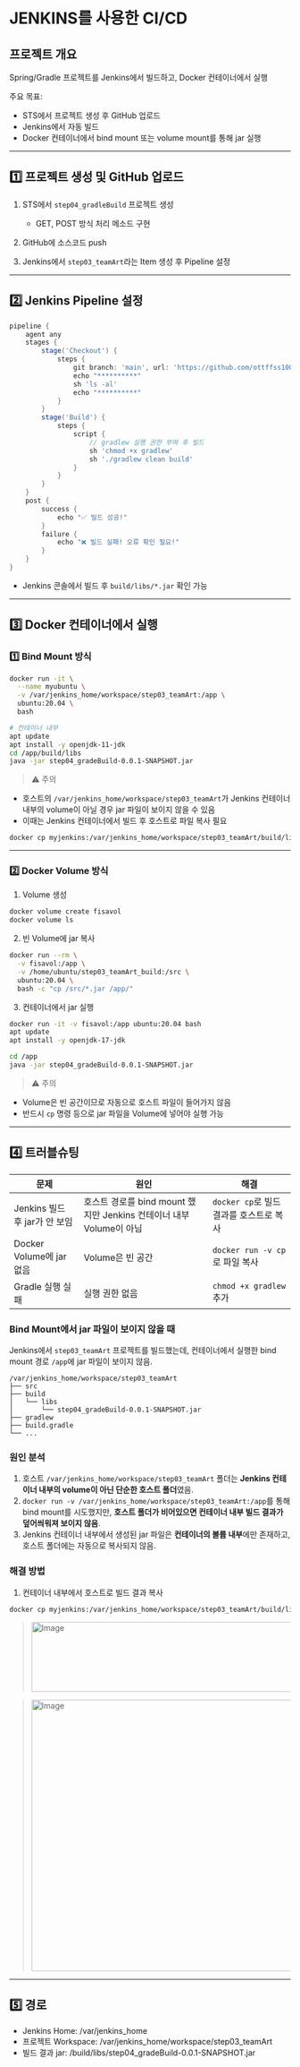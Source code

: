 #  JENKINS를 사용한 CI/CD

## 프로젝트 개요

Spring/Gradle 프로젝트를 Jenkins에서 빌드하고, Docker 컨테이너에서 실행

주요 목표:

* STS에서 프로젝트 생성 후 GitHub 업로드
* Jenkins에서 자동 빌드
* Docker 컨테이너에서 bind mount 또는 volume mount를 통해 jar 실행

---

## 1️⃣ 프로젝트 생성 및 GitHub 업로드

1. STS에서 `step04_gradleBuild` 프로젝트 생성

   * GET, POST 방식 처리 메소드 구현
2. GitHub에 소스코드 push
3. Jenkins에서 `step03_teamArt`라는 Item 생성 후 Pipeline 설정

---

## 2️⃣ Jenkins Pipeline 설정

```groovy
pipeline {
    agent any
    stages {
        stage('Checkout') {
            steps {
                git branch: 'main', url: 'https://github.com/ottffss1005/20250915fisatest.git'
                echo "**********"
                sh 'ls -al'
                echo "**********"
            }
        }
        stage('Build') {
            steps {
                script {
                    // gradlew 실행 권한 부여 후 빌드
                    sh 'chmod +x gradlew'
                    sh './gradlew clean build'
                }
            }
        }
    }
    post {
        success {
            echo "✅ 빌드 성공!"
        }
        failure {
            echo "❌ 빌드 실패! 오류 확인 필요!"
        }
    }
}
```

* Jenkins 콘솔에서 빌드 후 `build/libs/*.jar` 확인 가능

---

## 3️⃣ Docker 컨테이너에서 실행

### 1️⃣ Bind Mount 방식

```bash
docker run -it \
  --name myubuntu \
  -v /var/jenkins_home/workspace/step03_teamArt:/app \
  ubuntu:20.04 \
  bash

# 컨테이너 내부
apt update
apt install -y openjdk-11-jdk
cd /app/build/libs
java -jar step04_gradeBuild-0.0.1-SNAPSHOT.jar
```

> ⚠️ 주의

* 호스트의 `/var/jenkins_home/workspace/step03_teamArt`가 Jenkins 컨테이너 내부의 volume이 아닐 경우 jar 파일이 보이지 않을 수 있음
* 이때는 Jenkins 컨테이너에서 빌드 후 호스트로 파일 복사 필요

```bash
docker cp myjenkins:/var/jenkins_home/workspace/step03_teamArt/build/libs /home/ubuntu/step03_teamArt_build
```

---

### 2️⃣ Docker Volume 방식

1. Volume 생성

```bash
docker volume create fisavol
docker volume ls
```

2. 빈 Volume에 jar 복사

```bash
docker run --rm \
  -v fisavol:/app \
  -v /home/ubuntu/step03_teamArt_build:/src \
  ubuntu:20.04 \
  bash -c "cp /src/*.jar /app/"
```

3. 컨테이너에서 jar 실행

```bash
docker run -it -v fisavol:/app ubuntu:20.04 bash
apt update
apt install -y openjdk-17-jdk

cd /app
java -jar step04_gradeBuild-0.0.1-SNAPSHOT.jar
```

> ⚠️ 주의

* Volume은 빈 공간이므로 자동으로 호스트 파일이 들어가지 않음
* 반드시 `cp` 명령 등으로 jar 파일을 Volume에 넣어야 실행 가능

---

## 4️⃣ 트러블슈팅

| 문제                     | 원인                                                | 해결                            |
| ---------------------- | ------------------------------------------------- | ----------------------------- |
| Jenkins 빌드 후 jar가 안 보임 | 호스트 경로를 bind mount 했지만 Jenkins 컨테이너 내부 Volume이 아님 | `docker cp`로 빌드 결과를 호스트로 복사   |
| Docker Volume에 jar 없음  | Volume은 빈 공간                                      | `docker run -v cp`로 파일 복사 |
| Gradle 실행 실패           | 실행 권한 없음                                          | `chmod +x gradlew` 추가         |

### Bind Mount에서 jar 파일이 보이지 않을 때

Jenkins에서 `step03_teamArt` 프로젝트를 빌드했는데, 컨테이너에서 실행한 bind mount 경로 `/app`에 jar 파일이 보이지 않음.

```
/var/jenkins_home/workspace/step03_teamArt
├── src
├── build
│   └── libs
│       └── step04_gradeBuild-0.0.1-SNAPSHOT.jar
├── gradlew
├── build.gradle
└── ...
```

### 원인 분석

1. 호스트 `/var/jenkins_home/workspace/step03_teamArt` 폴더는 **Jenkins 컨테이너 내부의 volume이 아닌 단순한 호스트 폴더**였음.
2. `docker run -v /var/jenkins_home/workspace/step03_teamArt:/app`를 통해 bind mount를 시도했지만, **호스트 폴더가 비어있으면 컨테이너 내부 빌드 결과가 덮어씌워져 보이지 않음**.
3. Jenkins 컨테이너 내부에서 생성된 jar 파일은 **컨테이너의 볼륨 내부**에만 존재하고, 호스트 폴더에는 자동으로 복사되지 않음.

### 해결 방법

1. 컨테이너 내부에서 호스트로 빌드 결과 복사

```bash
docker cp myjenkins:/var/jenkins_home/workspace/step03_teamArt/build/libs /home/ubuntu/step03_teamArt_build
```

> <img width="998" height="125" alt="Image" src="https://github.com/user-attachments/assets/145fdfee-2bac-4463-b7df-e539503d1f60" />


> <img width="1381" height="485" alt="Image" src="https://github.com/user-attachments/assets/3140717c-4b27-492d-bddd-38c09b85135b" />

---
## 5️⃣ 경로

- Jenkins Home: /var/jenkins_home
- 프로젝트 Workspace: /var/jenkins_home/workspace/step03_teamArt
- 빌드 결과 jar: /build/libs/step04_gradeBuild-0.0.1-SNAPSHOT.jar

